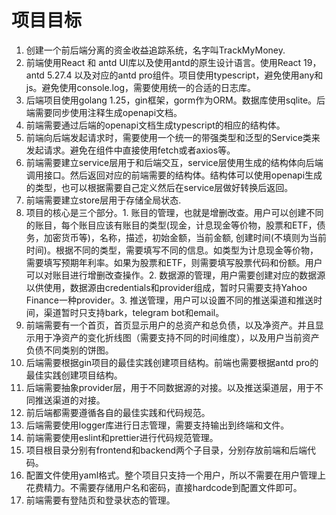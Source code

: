 # 项目目标
1. 创建一个前后端分离的资金收益追踪系统，名字叫TrackMyMoney.
2. 前端使用React 和 antd UI库以及使用antd的原生设计语言。使用React 19，antd 5.27.4 以及对应的antd pro组件。项目使用typescript，避免使用any和js。避免使用console.log，需要使用统一的合适的日志库。
3. 后端项目使用golang 1.25，gin框架，gorm作为ORM。数据库使用sqlite。后端需要同步使用注释生成openapi文档。
4. 前端需要通过后端的openapi文档生成typescript的相应的结构体。
5. 前端向后端发起请求时，需要使用一个统一的带强类型和泛型的Service类来发起请求。避免在组件中直接使用fetch或者axios等。
6. 前端需要建立service层用于和后端交互，service层使用生成的结构体向后端调用接口。然后返回对应的前端需要的结构体。结构体可以使用openapi生成的类型，也可以根据需要自己定义然后在service层做好转换后返回。
7. 前端需要建立store层用于存储全局状态.
8. 项目的核心是三个部分。1. 账目的管理，也就是增删改查。用户可以创建不同的账目，每个账目应该有账目的类型(现金，计息现金等价物，股票和ETF，债务，加密货币等)，名称，描述，初始金额，当前金额, 创建时间(不填则为当前时间)。根据不同的类型，需要填写不同的信息。如类型为计息现金等价物，需要填写预期年利率。如果为股票和ETF，则需要填写股票代码和份额。用户可以对账目进行增删改查操作。2. 数据源的管理，用户需要创建对应的数据源以供使用，数据源由credentials和provider组成，暂时只需要支持Yahoo Finance一种provider。3. 推送管理，用户可以设置不同的推送渠道和推送时间，渠道暂时只支持bark，telegram bot和email。
9. 前端需要有一个首页，首页显示用户的总资产和总负债，以及净资产。并且显示用于净资产的变化折线图（需要支持不同的时间维度），以及用户当前资产负债不同类别的饼图。
10. 后端需要根据gin项目的最佳实践创建项目结构。前端也需要根据antd pro的最佳实践创建项目结构。
11. 后端需要抽象provider层，用于不同数据源的对接。以及推送渠道层，用于不同推送渠道的对接。
12. 前后端都需要遵循各自的最佳实践和代码规范。
13. 后端需要使用logger库进行日志管理，需要支持输出到终端和文件。
14. 前端需要使用eslint和prettier进行代码规范管理。
15. 项目根目录分别有frontend和backend两个子目录，分别存放前端和后端代码。
16. 配置文件使用yaml格式。整个项目只支持一个用户，所以不需要在用户管理上花费精力。不需要存储用户名和密码，直接hardcode到配置文件即可。
17. 前端需要有登陆页和登录状态的管理。